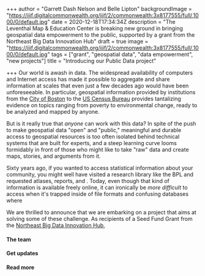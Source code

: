+++
author = "Garrett Dash Nelson and Belle Lipton"
backgroundImage = "https://iiif.digitalcommonwealth.org/iiif/2/commonwealth:3x8177555/full/,1000/0/default.jpg"
date = 2020-12-18T17:34:34Z
description = "The Leventhal Map & Education Center is breaking new ground in bringing geospatial data empowerment to the public, supported by a grant from the Northeast Big Data Innovation Hub"
draft = true
image = "https://iiif.digitalcommonwealth.org/iiif/2/commonwealth:3x8177555/full/,1000/0/default.jpg"
tags = ["grant", "geospatial data", "data empowerment", "new projects"]
title = "Introducing our Public Data project"

+++
Our world is awash in data. The widespread availability of computers and Internet access has made it possible to aggregate and share information at scales that even just a few decades ago would have been unforeseeable. In particular, geospatial information provided by institutions from the [City of Boston](https://data.boston.gov) to the [US Census Bureau](https://data.census.gov/cedsci/) provides tantalizing evidence on topics ranging from poverty to environmental change, ready to be analyzed and mapped by anyone.

But is it really true that _anyone_ can work with this data? In spite of the push to make geospatial data "open" and "public," meaningful and durable access to geospatial resources is too often isolated behind technical systems that are built for experts, and a steep learning curve looms formidably in front of those who might like to take "raw" data and create maps, stories, and arguments from it.

Sixty years ago, if you wanted to access statistical information about your community, you might well have visited a research library like the BPL and requested atlases, reports, and . Today, even though that kind of information is available freely online, it can ironically be _more difficult_ to access when it's trapped inside of file formats and confusing databases where 

We are thrilled to announce that we are embarking on a project that aims at solving some of these challenge. As recipients of a Seed Fund Grant from the [Northeast Big Data Innovation Hub](https://nebigdatahub.org), 

#### The team

#### Get updates

#### Read more 